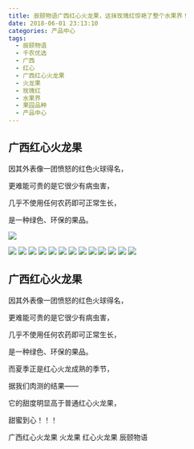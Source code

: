 ```yaml
---
title: 辰颐物语广西红心火龙果，这抹玫瑰红惊艳了整个水果界！
date: 2018-06-01 23:13:10
categories: 产品中心
tags:
  - 辰颐物语
  - 千农优选
  - 广西
  - 红心
  - 广西红心火龙果
  - 火龙果
  - 玫瑰红
  - 水果界
  - 果园品种
  - 产品中心
---
```


## **广西红心火龙果**

因其外表像一团愤怒的红色火球得名，

更难能可贵的是它很少有病虫害，

几乎不使用任何农药即可正常生长，

是一种绿色、环保的果品。

<!-- more -->


![](http://www.zuow.cn/wp-content/uploads/2018/04/b6d767d2f8ed5d21a44b.jpg)

 ![](http://www.zuow.cn/wp-content/uploads/2018/04/eccbc87e4b5ce2fe2830-1.jpeg)  ![](http://www.zuow.cn/wp-content/uploads/2018/04/a87ff679a2f3e71d9181-1.jpeg)  ![](http://www.zuow.cn/wp-content/uploads/2018/04/e4da3b7fbbce2345d777-1.jpeg)  ![](http://www.zuow.cn/wp-content/uploads/2018/04/1679091c5a880faf6fb5-1.jpeg)  ![](http://www.zuow.cn/wp-content/uploads/2018/04/8f14e45fceea167a5a36-1.jpeg) ![](http://www.zuow.cn/wp-content/uploads/2018/04/45c48cce2e2d7fbdea1a-1.jpeg)  ![](http://www.zuow.cn/wp-content/uploads/2018/04/d3d9446802a44259755d-1.jpeg)  ![](http://www.zuow.cn/wp-content/uploads/2018/04/6512bd43d9caa6e02c99-1.jpeg)  ![](http://www.zuow.cn/wp-content/uploads/2018/04/c20ad4d76fe97759aa27-1.jpeg)  ![](http://www.zuow.cn/wp-content/uploads/2018/04/c51ce410c124a10e0db5-1.jpeg)  ![](http://www.zuow.cn/wp-content/uploads/2018/04/aab3238922bcc25a6f60.jpeg)  ![](http://www.zuow.cn/wp-content/uploads/2018/04/c74d97b01eae257e44aa.jpeg)  ![](http://www.zuow.cn/wp-content/uploads/2018/04/70efdf2ec9b086079795.jpeg) 

## **广西红心火龙果**

因其外表像一团愤怒的红色火球得名，

更难能可贵的是它很少有病虫害，

几乎不使用任何农药即可正常生长，

是一种绿色、环保的果品。

而夏季正是红心火龙成熟的季节，

据我们肉测的结果——

它的甜度明显高于普通红心火龙果，

甜蜜到心！！！

广西红心火龙果 火龙果 红心火龙果 辰颐物语